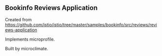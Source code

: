 ## Bookinfo Reviews Application

Created from https://github.com/istio/istio/tree/master/samples/bookinfo/src/reviews/reviews-application

Implements microprofile.

Built by microclimate.